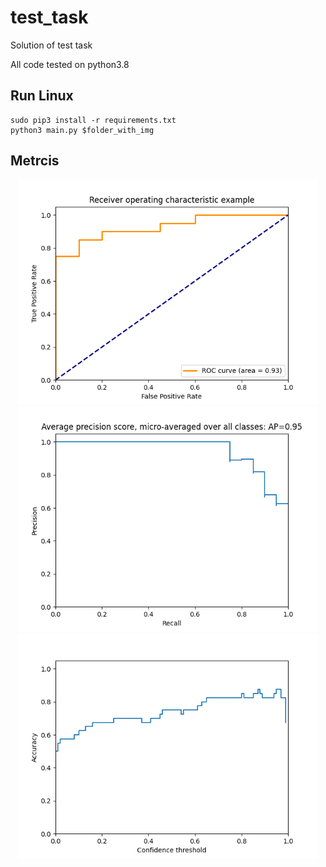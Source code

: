 # test_task
Solution of test task

All code tested on python3.8

## Run Linux
    sudo pip3 install -r requirements.txt
    python3 main.py $folder_with_img
    
## Metrcis
<p align="center">
    <img src="roc_curve.png", width="480">
    <img src="precision_recall_curve.png", width="480">
    <img src="accuracy.png", width="480">
</p>
